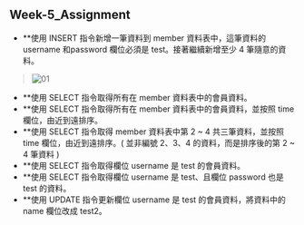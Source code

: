 ## Week-5_Assignment
* **使⽤ INSERT 指令新增⼀筆資料到 member 資料表中，這筆資料的 username 和password 欄位必須是 test。接著繼續新增⾄少 4 筆隨意的資料。
> ![01](https://user-images.githubusercontent.com/112391673/196134620-865dd846-02d9-4d6d-b29f-50a0fc29a0c0.PNG)

* **使⽤ SELECT 指令取得所有在 member 資料表中的會員資料。
* **使⽤ SELECT 指令取得所有在 member 資料表中的會員資料，並按照 time 欄位，由近到遠排序。
* **使⽤ SELECT 指令取得 member 資料表中第 2 ~ 4 共三筆資料，並按照 time 欄位，由近到遠排序。( 並非編號 2、3、4 的資料，⽽是排序後的第 2 ~ 4 筆資料 )
* **使⽤ SELECT 指令取得欄位 username 是 test 的會員資料。
* **使⽤ SELECT 指令取得欄位 username 是 test、且欄位 password 也是 test 的資料。
* **使⽤ UPDATE 指令更新欄位 username 是 test 的會員資料，將資料中的 name 欄位改成 test2。
